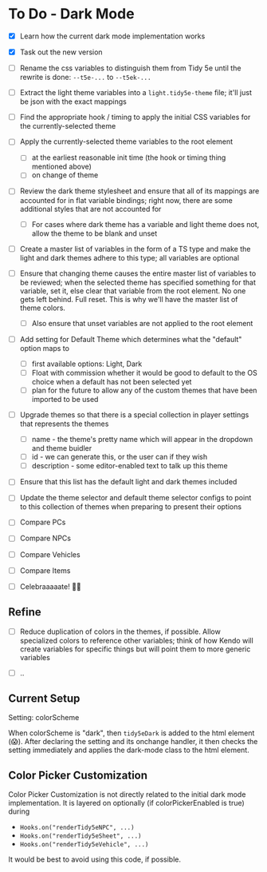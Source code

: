 # To Do - Dark Mode

- [x] Learn how the current dark mode implementation works
- [x] Task out the new version
- [ ] Rename the css variables to distinguish them from Tidy 5e until the rewrite is done: `--t5e-...` to `--t5ek-...`
- [ ] Extract the light theme variables into a `light.tidy5e-theme` file; it'll just be json with the exact mappings
- [ ] Find the appropriate hook / timing to apply the initial CSS variables for the currently-selected theme
- [ ] Apply the currently-selected theme variables to the root element
  - [ ] at the earliest reasonable init time (the hook or timing thing mentioned above)
  - [ ] on change of theme
- [ ] Review the dark theme stylesheet and ensure that all of its mappings are accounted for in flat variable bindings; right now, there are some additional styles that are not accounted for
  - [ ] For cases where dark theme has a variable and light theme does not, allow the theme to be blank and unset
- [ ] Create a master list of variables in the form of a TS type and make the light and dark themes adhere to this type; all variables are optional
- [ ] Ensure that changing theme causes the entire master list of variables to be reviewed; when the selected theme has specified something for that variable, set it, else clear that variable from the root element. No one gets left behind. Full reset. This is why we'll have the master list of theme colors.
  - [ ] Also ensure that unset variables are not applied to the root element
- [ ] Add setting for Default Theme which determines what the "default" option maps to
  - [ ] first available options: Light, Dark
  - [ ] Float with commission whether it would be good to default to the OS choice when a default has not been selected yet
  - [ ] plan for the future to allow any of the custom themes that have been imported to be used
- [ ] Upgrade themes so that there is a special collection in player settings that represents the themes
  - [ ] name - the theme's pretty name which will appear in the dropdown and theme buidler
  - [ ] id - we can generate this, or the user can if they wish
  - [ ] description - some editor-enabled text to talk up this theme
- [ ] Ensure that this list has the default light and dark themes included
- [ ] Update the theme selector and default theme selector configs to point to this collection of themes when preparing to present their options
- [ ] Compare PCs
- [ ] Compare NPCs
- [ ] Compare Vehicles
- [ ] Compare Items
- [ ] Celebraaaaate! 🎉🎊


## Refine

- [ ] Reduce duplication of colors in the themes, if possible. Allow specialized colors to reference other variables; think of how Kendo will create variables for specific things but will point them to more generic variables
- [ ] ..


## Current Setup

Setting: colorScheme

When colorScheme is "dark", then `tidy5eDark` is added to the html element (😱).
After declaring the setting and its onchange handler, it then checks the setting immediately and applies the dark-mode class to the html element.


## Color Picker Customization

Color Picker Customization is not directly related to the initial dark mode implementation. It is layered on optionally (if colorPickerEnabled is true) during

- `Hooks.on("renderTidy5eNPC", ...)`
- `Hooks.on("renderTidy5eSheet", ...)`
- `Hooks.on("renderTidy5eVehicle", ...)`

It would be best to avoid using this code, if possible.

